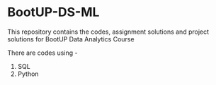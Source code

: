 # BootUP-DS-ML
This repository contains the codes, assignment solutions and project solutions for BootUP Data Analytics Course

There are codes using -
1. SQL
2. Python